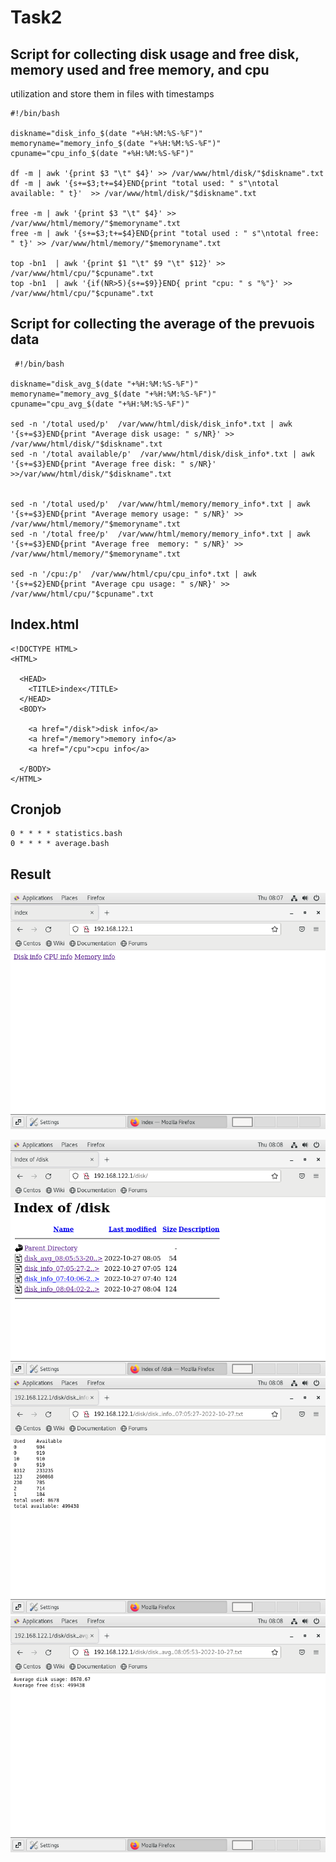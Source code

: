 # Task2

## Script for collecting disk usage and free disk, memory used and free memory, and cpu
utilization and store them in files with timestamps
 ```
 #!/bin/bash

diskname="disk_info_$(date "+%H:%M:%S-%F")"
memoryname="memory_info_$(date "+%H:%M:%S-%F")"
cpuname="cpu_info_$(date "+%H:%M:%S-%F")"

df -m | awk '{print $3 "\t" $4}' >> /var/www/html/disk/"$diskname".txt
df -m | awk '{s+=$3;t+=$4}END{print "total used: " s"\ntotal available: " t}'  >> /var/www/html/disk/"$diskname".txt

free -m | awk '{print $3 "\t" $4}' >>  /var/www/html/memory/"$memoryname".txt
free -m | awk '{s+=$3;t+=$4}END{print "total used : " s"\ntotal free: " t}' >> /var/www/html/memory/"$memoryname".txt

top -bn1  | awk '{print $1 "\t" $9 "\t" $12}' >> /var/www/html/cpu/"$cpuname".txt
top -bn1  | awk '{if(NR>5){s+=$9}}END{ print "cpu: " s "%"}' >>  /var/www/html/cpu/"$cpuname".txt
```
## Script for collecting the average of the prevuois data 
```
 #!/bin/bash
 
diskname="disk_avg_$(date "+%H:%M:%S-%F")"
memoryname="memory_avg_$(date "+%H:%M:%S-%F")"
cpuname="cpu_avg_$(date "+%H:%M:%S-%F")"

sed -n '/total used/p'  /var/www/html/disk/disk_info*.txt | awk '{s+=$3}END{print "Average disk usage: " s/NR}' >> /var/www/html/disk/"$diskname".txt
sed -n '/total available/p'  /var/www/html/disk/disk_info*.txt | awk '{s+=$3}END{print "Average free disk: " s/NR}' >>/var/www/html/disk/"$diskname".txt


sed -n '/total used/p'  /var/www/html/memory/memory_info*.txt | awk '{s+=$3}END{print "Average memory usage: " s/NR}' >> /var/www/html/memory/"$memoryname".txt
sed -n '/total free/p'  /var/www/html/memory/memory_info*.txt | awk '{s+=$3}END{print "Average free  memory: " s/NR}' >> /var/www/html/memory/"$memoryname".txt

sed -n '/cpu:/p'  /var/www/html/cpu/cpu_info*.txt | awk '{s+=$2}END{print "Average cpu usage: " s/NR}' >> /var/www/html/cpu/"$cpuname".txt
```
## Index.html
```
<!DOCTYPE HTML>
<HTML>

  <HEAD>
    <TITLE>index</TITLE>
  </HEAD>
  <BODY>

    <a href="/disk">disk info</a>
    <a href="/memory">memory info</a>
    <a href="/cpu">cpu info</a>

  </BODY>
</HTML>
```

## Cronjob
```
0 * * * * statistics.bash
0 * * * * average.bash
```
## Result

![main](/main.png)

![disk](/disk.png)
![info](/info.png)
![avg](/avg.png)


















